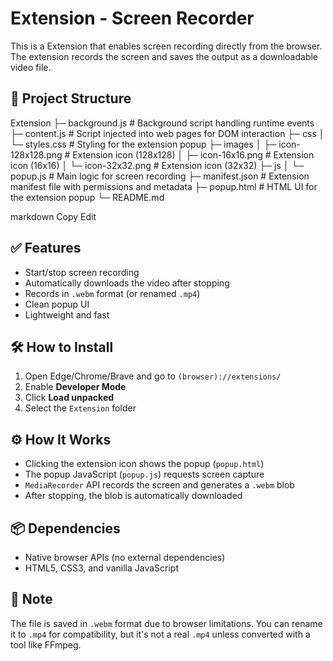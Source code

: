 # Extension - Screen Recorder

This is a Extension that enables screen recording directly from the browser. The extension records the screen and saves the output as a downloadable video file.

## 📁 Project Structure

Extension
├─ background.js # Background script handling runtime events
├─ content.js # Script injected into web pages for DOM interaction
├─ css
│  └─ styles.css # Styling for the extension popup
├─ images
│  ├─ icon-128x128.png # Extension icon (128x128)
│  ├─ icon-16x16.png # Extension icon (16x16)
│  └─ icon-32x32.png # Extension icon (32x32)
├─ js
│  └─ popup.js # Main logic for screen recording
├─ manifest.json # Extension manifest file with permissions and metadata
├─ popup.html # HTML UI for the extension popup
└─ README.md


markdown
Copy
Edit

## ✅ Features

- Start/stop screen recording
- Automatically downloads the video after stopping
- Records in `.webm` format (or renamed `.mp4`)
- Clean popup UI
- Lightweight and fast

## 🛠️ How to Install

1. Open Edge/Chrome/Brave and go to `(browser)://extensions/`
2. Enable **Developer Mode**
3. Click **Load unpacked**
4. Select the `Extension` folder

## ⚙️ How It Works

- Clicking the extension icon shows the popup (`popup.html`)
- The popup JavaScript (`popup.js`) requests screen capture
- `MediaRecorder` API records the screen and generates a `.webm` blob
- After stopping, the blob is automatically downloaded

## 📦 Dependencies

- Native browser APIs (no external dependencies)
- HTML5, CSS3, and vanilla JavaScript

## 📌 Note

The file is saved in `.webm` format due to browser limitations. You can rename it to `.mp4` for compatibility, but it's not a real `.mp4` unless converted with a tool like FFmpeg.
